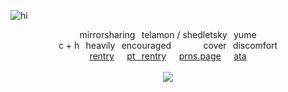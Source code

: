 ![hi](https://files.catbox.moe/6y3pgz.png)
<div align="center">

mirrorsharing⠀telamon / shedletsky⠀yume
<br>
c + h⠀heavily⠀encouraged⠀⠀⠀⠀⠀cover⠀discomfort
<br>
[rentry](https://rentry.co/1xshed)⠀⠀[pt⠀rentry](https://rentry.co/wizardrobes)⠀⠀[prns.page](https://en.pronouns.page/@1xshed)⠀⠀[ata](https://1xshed.atabook.org/)
<br>
<br>
![](https://komarev.com/ghpvc/?username=1xshed&style=plastic&label=swordfighters&color=3f1419)
</div>
